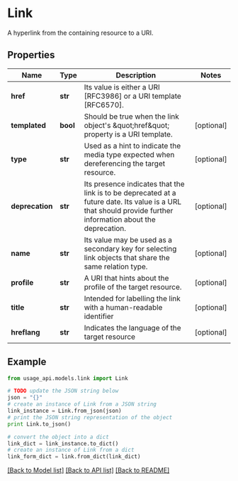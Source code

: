 # Link

A hyperlink from the containing resource to a URI.

## Properties
Name | Type | Description | Notes
------------ | ------------- | ------------- | -------------
**href** | **str** | Its value is either a URI [RFC3986] or a URI template [RFC6570]. | 
**templated** | **bool** | Should be true when the link object&#39;s \&quot;href\&quot; property is a URI template. | [optional] 
**type** | **str** | Used as a hint to indicate the media type expected when dereferencing the target resource. | [optional] 
**deprecation** | **str** | Its presence indicates that the link is to be deprecated at a future date. Its value is a URL that should provide further information about the deprecation. | [optional] 
**name** | **str** | Its value may be used as a secondary key for selecting link objects that share the same relation type. | [optional] 
**profile** | **str** | A URI that hints about the profile of the target resource. | [optional] 
**title** | **str** | Intended for labelling the link with a human-readable identifier | [optional] 
**hreflang** | **str** | Indicates the language of the target resource | [optional] 

## Example

```python
from usage_api.models.link import Link

# TODO update the JSON string below
json = "{}"
# create an instance of Link from a JSON string
link_instance = Link.from_json(json)
# print the JSON string representation of the object
print Link.to_json()

# convert the object into a dict
link_dict = link_instance.to_dict()
# create an instance of Link from a dict
link_form_dict = link.from_dict(link_dict)
```
[[Back to Model list]](../README.md#documentation-for-models) [[Back to API list]](../README.md#documentation-for-api-endpoints) [[Back to README]](../README.md)


